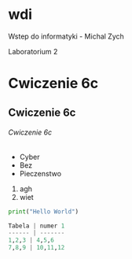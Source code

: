 # wdi
Wstep do informatyki - Michal Zych

Laboratorium 2
# Cwiczenie 6c
## Cwiczenie 6c
###### Cwiczenie 6c

* Cyber
* Bez
* Pieczenstwo


1. agh
2. wiet

``` python
print("Hello World")

Tabela | numer 1
------ | -------
1,2,3 | 4,5,6
7,8,9 | 10,11,12
